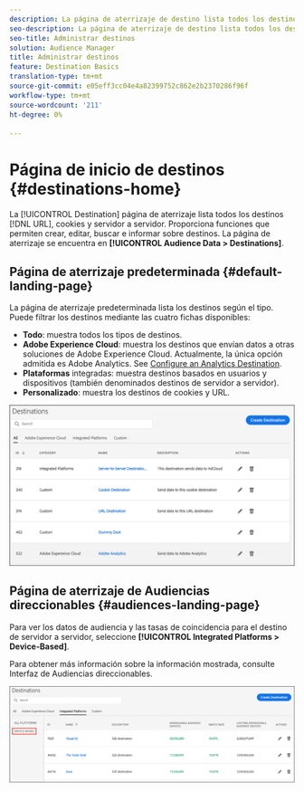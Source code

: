 ```yaml
---
description: La página de aterrizaje de destino lista todos los destinos de URL, cookie y servidor a servidor. Proporciona funciones que permiten crear, editar, buscar e informar sobre destinos. La página de aterrizaje se encuentra en Datos de Audiencia > Destinos.
seo-description: La página de aterrizaje de destino lista todos los destinos de URL, cookie y servidor a servidor. Proporciona funciones que permiten crear, editar, buscar e informar sobre destinos. La página de aterrizaje se encuentra en Datos de Audiencia > Destinos.
seo-title: Administrar destinos
solution: Audience Manager
title: Administrar destinos
feature: Destination Basics
translation-type: tm+mt
source-git-commit: e05eff3cc04e4a82399752c862e2b2370286f96f
workflow-type: tm+mt
source-wordcount: '211'
ht-degree: 0%

---
```




# Página de inicio de destinos {#destinations-home}

La [!UICONTROL Destination] página de aterrizaje lista todos los destinos [!DNL URL], cookies y servidor a servidor. Proporciona funciones que permiten crear, editar, buscar e informar sobre destinos. La página de aterrizaje se encuentra en **[!UICONTROL Audience Data > Destinations]**.

## Página de aterrizaje predeterminada {#default-landing-page}

<!-- destinations-home.xml -->

La página de aterrizaje predeterminada lista los destinos según el tipo. Puede filtrar los destinos mediante las cuatro fichas disponibles:

* **Todo**: muestra todos los tipos de destinos.
* **Adobe Experience Cloud**: muestra los destinos que envían datos a otras soluciones de Adobe Experience Cloud. Actualmente, la única opción admitida es Adobe Analytics. See [Configure an Analytics Destination](/help/using/features/destinations/create-analytics-destination.md).
* **Plataformas** integradas: muestra destinos basados en usuarios y dispositivos (también denominados destinos de servidor a servidor).
* **Personalizado**: muestra los destinos de cookies y URL.


![](assets/destinations-landing.png)

## Página de aterrizaje de Audiencias direccionables {#audiences-landing-page}

Para ver los datos de audiencia y las tasas de coincidencia para el destino de servidor a servidor, seleccione **[!UICONTROL Integrated Platforms > Device-Based]**.

Para obtener más información sobre la información mostrada, consulte Interfaz [](/help/using/features/addressable-audiences.md#addressable-audience-interface)de Audiencias direccionables.

![](/help/using/features/assets/addressable-audiences-landing.png)